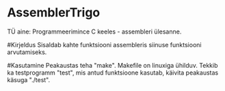 AssemblerTrigo
==============

TÜ aine: Programmeerimince C keeles - assembleri ülesanne.

#Kirjeldus
Sisaldab kahte funktsiooni assembleris siinuse funktsiooni arvutamiseks. 

#Kasutamine
Peakaustas teha "make". Makefile on linuxiga ühilduv. Tekkib ka testprogramm "test", mis antud funktsioone kasutab, käivita peakaustas käsuga "./test".  
